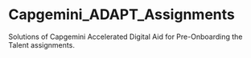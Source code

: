 # Capgemini_ADAPT_Assignments
Solutions of Capgemini Accelerated Digital Aid for Pre-Onboarding the Talent assignments.
